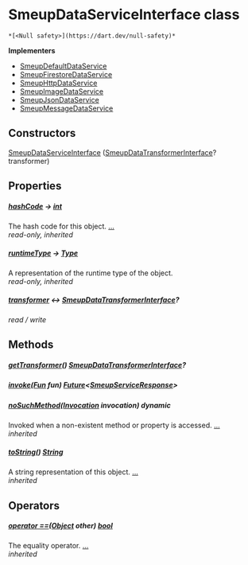 


# SmeupDataServiceInterface class






    *[<Null safety>](https://dart.dev/null-safety)*








**Implementers**

- [SmeupDefaultDataService](../smeup_services_smeup_default_data_service/SmeupDefaultDataService-class.md)
- [SmeupFirestoreDataService](../smeup_services_smeup_firestore_data_service/SmeupFirestoreDataService-class.md)
- [SmeupHttpDataService](../smeup_services_smeup_http_data_service/SmeupHttpDataService-class.md)
- [SmeupImageDataService](../smeup_services_smeup_image_data_service/SmeupImageDataService-class.md)
- [SmeupJsonDataService](../smeup_services_smeup_json_data_service/SmeupJsonDataService-class.md)
- [SmeupMessageDataService](../smeup_services_smeup_message_data_service/SmeupMessageDataService-class.md)



## Constructors

[SmeupDataServiceInterface](../smeup_services_smeup_data_service_interface/SmeupDataServiceInterface/SmeupDataServiceInterface.md) ([SmeupDataTransformerInterface](../smeup_services_transformers_smeup_data_transformer_interface/SmeupDataTransformerInterface-class.md)? transformer)

    


## Properties

##### [hashCode](https://api.flutter.dev/flutter/dart-core/Object/hashCode.html) &#8594; [int](https://api.flutter.dev/flutter/dart-core/int-class.html)



The hash code for this object. [...](https://api.flutter.dev/flutter/dart-core/Object/hashCode.html)  
_read-only, inherited_



##### [runtimeType](https://api.flutter.dev/flutter/dart-core/Object/runtimeType.html) &#8594; [Type](https://api.flutter.dev/flutter/dart-core/Type-class.html)



A representation of the runtime type of the object.   
_read-only, inherited_



##### [transformer](../smeup_services_smeup_data_service_interface/SmeupDataServiceInterface/transformer.md) &#8596; [SmeupDataTransformerInterface](../smeup_services_transformers_smeup_data_transformer_interface/SmeupDataTransformerInterface-class.md)?



   
_read / write_




## Methods

##### [getTransformer](../smeup_services_smeup_data_service_interface/SmeupDataServiceInterface/getTransformer.md)() [SmeupDataTransformerInterface](../smeup_services_transformers_smeup_data_transformer_interface/SmeupDataTransformerInterface-class.md)?



   




##### [invoke](../smeup_services_smeup_data_service_interface/SmeupDataServiceInterface/invoke.md)([Fun](../smeup_models_fun/Fun-class.md) fun) [Future](https://api.flutter.dev/flutter/dart-async/Future-class.html)&lt;[SmeupServiceResponse](../smeup_services_smeup_service_response/SmeupServiceResponse-class.md)>



   




##### [noSuchMethod](https://api.flutter.dev/flutter/dart-core/Object/noSuchMethod.html)([Invocation](https://api.flutter.dev/flutter/dart-core/Invocation-class.html) invocation) dynamic



Invoked when a non-existent method or property is accessed. [...](https://api.flutter.dev/flutter/dart-core/Object/noSuchMethod.html)  
_inherited_



##### [toString](https://api.flutter.dev/flutter/dart-core/Object/toString.html)() [String](https://api.flutter.dev/flutter/dart-core/String-class.html)



A string representation of this object. [...](https://api.flutter.dev/flutter/dart-core/Object/toString.html)  
_inherited_




## Operators

##### [operator ==](https://api.flutter.dev/flutter/dart-core/Object/operator_equals.html)([Object](https://api.flutter.dev/flutter/dart-core/Object-class.html) other) [bool](https://api.flutter.dev/flutter/dart-core/bool-class.html)



The equality operator. [...](https://api.flutter.dev/flutter/dart-core/Object/operator_equals.html)  
_inherited_











